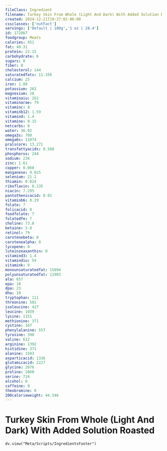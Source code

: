 ```yaml
---
fileClass: Ingredient
filename: Turkey Skin From Whole (Light And Dark) With Added Solution Roasted
created: 2024-12-21T19:27:02-06:00
cssclasses: ['nutFact']
servings: ['Default | 100g','1 oz | 28.4']
id: 172867
foodgroup: Meats
calories: 451
fat: 40.31
protein: 22.15
carbohydrate: 0
sugars: 0
fiber: 0
cholesterol: 144
saturatedfats: 11.356
calcium: 25
iron: 1.08
potassium: 263
magnesium: 28
vitaminaiu: 262
vitaminarae: 79
vitaminc: 0
vitaminb12: 1.59
vitamind: 1.4
vitamine: 0.15
netcarbs: 0
water: 36.92
omega3s: 709
omega6s: 11074
pralscore: 13.271
transfattyacids: 0.568
phosphorus: 244
sodium: 234
zinc: 1.61
copper: 0.068
manganese: 0.025
selenium: 21.1
thiamin: 0.024
riboflavin: 0.235
niacin: 7.295
pantothenicacid: 0.92
vitaminb6: 0.29
folate: 7
folicacid: 0
foodfolate: 7
folatedfe: 7
choline: 73.8
betaine: 3.8
retinol: 79
carotenebeta: 0
carotenealpha: 0
lycopene: 0
luteinzeaxanthin: 0
vitamind3: 1.4
vitamindiu: 54
vitamink: 0
monounsaturatedfat: 15094
polyunsaturatedfat: 11903
ala: 657
epa: 10
dpa: 23
dha: 10
tryptophan: 111
threonine: 501
isoleucine: 427
leucine: 1039
lysine: 1151
methionine: 371
cystine: 167
phenylalanine: 557
tyrosine: 390
valine: 612
arginine: 1392
histidine: 371
alanine: 1503
asparticacid: 1336
glutamicacid: 2227
glycine: 2876
proline: 2060
serine: 724
alcohol: 0
caffeine: 0
theobromine: 0
200calorieweight: 44.346
---
```


# Turkey Skin From Whole (Light And Dark) With Added Solution Roasted

```dataviewjs
dv.view("Meta/Scripts/IngredientsFooter")
```
